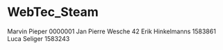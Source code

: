 # WebTec_Steam

Marvin Pieper 0000001
Jan Pierre Wesche 42
Erik Hinkelmanns 1583861
Luca Seliger 1583243
